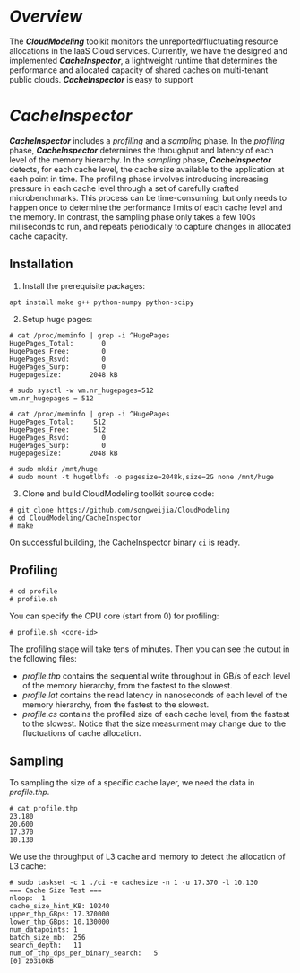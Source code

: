 # **_Overview_**

The **_CloudModeling_** toolkit monitors the unreported/fluctuating resource allocations in the IaaS Cloud services. Currently, we have the designed and implemented **_CacheInspector_**, a lightweight runtime that determines the performance and allocated capacity of shared caches on multi-tenant public clouds. **_CacheInspector_** is easy to support 

# **_CacheInspector_**
**_CacheInspector_** includes a _profiling_ and a _sampling_ phase. In the _profiling_ phase, **_CacheInspector_** determines the throughput and latency of each level of the memory hierarchy. In the _sampling_ phase, **_CacheInspector_** detects, for each cache level,
the cache size available to the application at each point in time. The profiling phase involves introducing increasing pressure in each cache level through a set of carefully crafted microbenchmarks. This process can be time-consuming, but only needs to happen once to determine the performance limits of each cache level and the memory. In contrast, the sampling phase only takes a few 100s milliseconds to run, and repeats periodically to capture changes in allocated cache capacity.

## Installation
1. Install the prerequisite packages:
```
apt install make g++ python-numpy python-scipy
```
2. Setup huge pages:
```
# cat /proc/meminfo | grep -i ^HugePages
HugePages_Total:       0
HugePages_Free:        0
HugePages_Rsvd:        0
HugePages_Surp:        0
Hugepagesize:       2048 kB

# sudo sysctl -w vm.nr_hugepages=512
vm.nr_hugepages = 512

# cat /proc/meminfo | grep -i ^HugePages
HugePages_Total:     512
HugePages_Free:      512
HugePages_Rsvd:        0
HugePages_Surp:        0
Hugepagesize:       2048 kB

# sudo mkdir /mnt/huge
# sudo mount -t hugetlbfs -o pagesize=2048k,size=2G none /mnt/huge
```

3. Clone and build CloudModeling toolkit source code:
```
# git clone https://github.com/songweijia/CloudModeling
# cd CloudModeling/CacheInspector
# make
```
On successful building, the CacheInspector binary `ci` is ready.

## Profiling
```
# cd profile
# profile.sh
```
You can specify the CPU core (start from 0) for profiling:
```
# profile.sh <core-id>
```
The profiling stage will take tens of minutes. Then you can see the output in the following files:
- *profile.thp* contains the sequential write throughput in GB/s of each level of the memory hierarchy, from the fastest to the slowest.
- *profile.lat* contains the read latency in nanoseconds of each level of the memory hierarchy, from the fastest to the slowest.
- *profile.cs* contains the profiled size of each cache level, from the fastest to the slowest. Notice that the size measurment may change due to the fluctuations of cache allocation.

## Sampling
To sampling the size of a specific cache layer, we need the data in *profile.thp*. 
```
# cat profile.thp
23.180
20.600
17.370
10.130
```
We use the throughput of L3 cache and memory to detect the allocation of L3 cache:
```
# sudo taskset -c 1 ./ci -e cachesize -n 1 -u 17.370 -l 10.130
=== Cache Size Test ===
nloop:	1
cache_size_hint_KB:	10240
upper_thp_GBps:	17.370000
lower_thp_GBps:	10.130000
num_datapoints:	1
batch_size_mb:	256
search_depth:	11
num_of_thp_dps_per_binary_search:	5
[0]	20310KB
```
